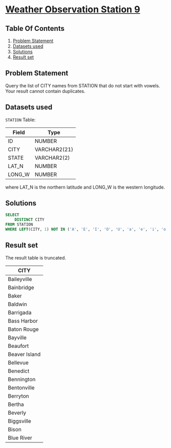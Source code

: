 # [Weather Observation Station 9](https://www.hackerrank.com/challenges/weather-observation-station-9/)

## Table Of Contents
1. [Problem Statement]()
2. [Datasets used]()
3. [Solutions]()
4. [Result set]()

## Problem Statement

Query the list of CITY names from STATION that do not start with vowels. Your result cannot contain duplicates.

## Datasets used

```STATION``` Table:

| Field  | Type         |
|--------|--------------|
| ID     | NUMBER       |
| CITY   | VARCHAR2(21) |
| STATE  | VARCHAR2(2)  |
| LAT_N  | NUMBER       |
| LONG_W | NUMBER       |

where LAT_N is the northern latitude and LONG_W is the western longitude.

## Solutions

```sql
SELECT 
    DISTINCT CITY
FROM STATION
WHERE LEFT(CITY, 1) NOT IN ('A', 'E', 'I', 'O', 'U', 'a', 'e', 'i', 'o', 'u');
```

## Result set

The result table is truncated.

| CITY          |
|---------------|
| Baileyville   |
| Bainbridge    |
| Baker         |
| Baldwin       |
| Barrigada     |
| Bass Harbor   |
| Baton Rouge   |
| Bayville      |
| Beaufort      |
| Beaver Island |
| Bellevue      |
| Benedict      |
| Bennington    |
| Bentonville   |
| Berryton      |
| Bertha        |
| Beverly       |
| Biggsville    |
| Bison         |
| Blue River    |